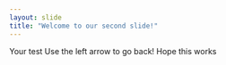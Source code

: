 ```yaml
---
layout: slide
title: "Welcome to our second slide!"
---
```

Your test
Use the left arrow to go back!
Hope this works

